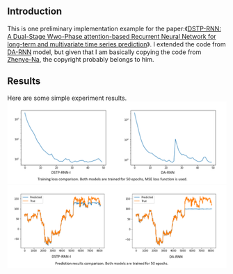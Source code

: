 Introduction
-------
This is one preliminary implementation example for the paper:《[DSTP-RNN: A Dual-Stage Wwo-Phase attention-based Recurrent Neural Network for long-term and multivariate time series prediction](https://www.sciencedirect.com/science/article/pii/S0957417419307997?via%3Dihub)》. I extended the code from [DA-RNN](https://arxiv.org/abs/1704.02971) model, but given that I am basically copying the code from [Zhenye-Na](https://github.com/Zhenye-Na/DA-RNN), the copyright probably belongs to him.

Results
-------
Here are some simple experiment results.
![image](https://github.com/victorxie996/DSTP-RNN-Implementation/blob/main/imgs/loss.png)
![image](https://github.com/victorxie996/DSTP-RNN-Implementation/blob/main/imgs/pred.png)
